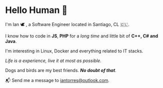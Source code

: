 # Hello Human 👋 

I'm Ian 🕊️ , a Software Engineer located in Santiago, CL 🇨🇱.  

I know how to code in **JS**, **PHP** for a *long time* and little bit of **C++, C# and Java**. 

I'm interesting in Linux, Docker and everything related to IT stacks.

*Life is a experience, live it at most as possible.*

Dogs and birds are my best friends. ***No doubt of that***. 

📬 Send me a message to [iantorres@outlook.com](mailto:iantorres@outlook.com).
